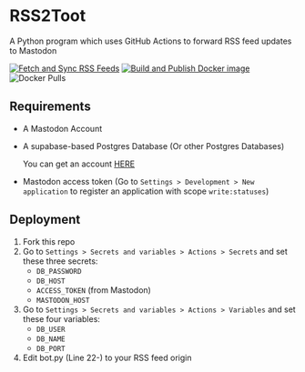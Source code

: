 # RSS2Toot

A Python program which uses GitHub Actions to forward RSS feed updates to Mastodon

[![Fetch and Sync RSS Feeds](https://github.com/Jonathan523/RSS2Toot/actions/workflows/fetch_and_sync_RSS_feeds.yml/badge.svg)](https://github.com/Jonathan523/RSS2Toot/actions/workflows/fetch_and_sync_RSS_feeds.yml)
[![Build and Publish Docker image](https://github.com/Jonathan523/RSS2Toot/actions/workflows/build_and_publish_docker_image.yml/badge.svg)](https://github.com/Jonathan523/RSS2Toot/actions/workflows/build_and_publish_docker_image.yml)
![Docker Pulls](https://img.shields.io/docker/pulls/jonathan52306/rss2toot)

## Requirements

- A Mastodon Account

- A supabase-based Postgres Database (Or other Postgres Databases)

  You can get an account [HERE](https://supabase.com/)

- Mastodon access token (Go to `Settings > Development > New application` to register an application with scope `write:statuses`)

## Deployment

1. Fork this repo
2. Go to `Settings > Secrets and variables > Actions > Secrets` and set these three secrets:
   - `DB_PASSWORD`
   - `DB_HOST`
   - `ACCESS_TOKEN` (from Mastodon)
   - `MASTODON_HOST`
3. Go to `Settings > Secrets and variables > Actions > Variables` and set these four variables:
   - `DB_USER`
   - `DB_NAME`
   - `DB_PORT`
4. Edit bot.py (Line 22-) to your RSS feed origin
